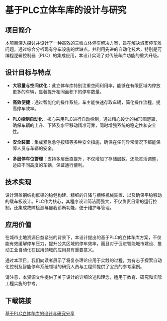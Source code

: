 # 基于PLC立体车库的设计与研究

## 项目简介

本项目深入探讨并设计了一种高效的三维立体停车解决方案，旨在解决城市停车难问题。通过综合分析现有停车设施的优缺点，并利用先进的自动化技术，特别是可编程逻辑控制器（PLC）的集成应用，本设计实现了对传统车库功能的重大升级。

## 设计目标与特点

- **大容量与空间优化**：此立体车库特别注重空间利用率，能够在有限区域内停放更多的车辆，显著提升相同面积下的停车数量。
  
- **高效便捷**：通过智能化的操作系统，车主能快速存取车辆，简化操作流程，提高停车效率。
  
- **PLC控制自动化**：核心采用PLC进行自动控制，通过精心设计的梯形图逻辑，确保车辆的上升、下降及水平移动精准可靠，同时增强系统的稳定性和安全性。
  
- **安全装置**：集成紧急急停按钮等多种安全措施，确保在任何异常情况下都能保障人员与车辆的安全。

- **多层停车位管理**：支持多层垂直提升，不仅增加了存储层数，还能灵活调整，适应不同高度的车辆，保证通行便利。

## 技术实现

设计涵盖钢结构框架的稳健构建、精细的升降与横移机械装置、以及确保平稳移动的载车板设计。PLC作为核心，其程序设计简洁而强大，不仅负责日常的运行控制，还集成故障检测与自我诊断功能，便于维护与管理。

## 应用价值

在城市土地资源日益紧张的背景下，本设计提出的基于PLC的立体车库方案，不仅能有效缓解停车压力，提升公共区域的停车效率，而且对于促进智能城市建设、推动工业自动化在民用领域的应用具有重要意义。

通过本项目，我们向读者展示了将复杂理论应用于实践的过程，为有志于探索自动化控制及智能停车系统领域的研究人员与工程师提供了宝贵的参考案例。

请注意，本资源文件提供了关于设计的详细论述和理念，适用于教育、研究和实际工程实施的参考。

## 下载链接

[基于PLC立体车库的设计与研究分享](https://pan.quark.cn/s/593b2e79b25b)